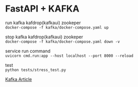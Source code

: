 # FastAPI + KAFKA


run kafka kafdrop(kafkaui) zookeper<br>
`docker-compose -f kafka/docker-compose.yaml up`

stop kafka kafdrop(kafkaui) zookeper<br>
`docker-compose -f kafka/docker-compose.yaml down -v`

service run command<br>
`uvicorn cmd.run:app --host localhost --port 8000 --reload`

test<br>
`python tests/stress_test.py`

[Kafka Article](https://www.lemoncode21.com/Blog/simple-kafka-consumer-and-producer-using-fastapi)